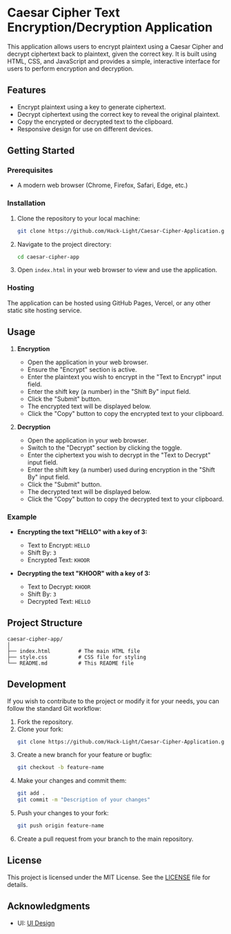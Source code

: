 # Caesar Cipher Text Encryption/Decryption Application

This application allows users to encrypt plaintext using a Caesar Cipher and decrypt ciphertext back to plaintext, given the correct key. It is built using HTML, CSS, and JavaScript and provides a simple, interactive interface for users to perform encryption and decryption.

## Features

- Encrypt plaintext using a key to generate ciphertext.
- Decrypt ciphertext using the correct key to reveal the original plaintext.
- Copy the encrypted or decrypted text to the clipboard.
- Responsive design for use on different devices.

## Getting Started

### Prerequisites

- A modern web browser (Chrome, Firefox, Safari, Edge, etc.)

### Installation

1. Clone the repository to your local machine:
   ```bash
   git clone https://github.com/Hack-Light/Caesar-Cipher-Application.git
   ```
2. Navigate to the project directory:
   ```bash
   cd caesar-cipher-app
   ```
3. Open `index.html` in your web browser to view and use the application.

### Hosting

The application can be hosted using GitHub Pages, Vercel, or any other static site hosting service.

## Usage

1. **Encryption**

   - Open the application in your web browser.
   - Ensure the "Encrypt" section is active.
   - Enter the plaintext you wish to encrypt in the "Text to Encrypt" input field.
   - Enter the shift key (a number) in the "Shift By" input field.
   - Click the "Submit" button.
   - The encrypted text will be displayed below.
   - Click the "Copy" button to copy the encrypted text to your clipboard.

2. **Decryption**
   - Open the application in your web browser.
   - Switch to the "Decrypt" section by clicking the toggle.
   - Enter the ciphertext you wish to decrypt in the "Text to Decrypt" input field.
   - Enter the shift key (a number) used during encryption in the "Shift By" input field.
   - Click the "Submit" button.
   - The decrypted text will be displayed below.
   - Click the "Copy" button to copy the decrypted text to your clipboard.

### Example

- **Encrypting the text "HELLO" with a key of 3:**

  - Text to Encrypt: `HELLO`
  - Shift By: `3`
  - Encrypted Text: `KHOOR`

- **Decrypting the text "KHOOR" with a key of 3:**
  - Text to Decrypt: `KHOOR`
  - Shift By: `3`
  - Decrypted Text: `HELLO`

## Project Structure

```
caesar-cipher-app/
│
├── index.html         # The main HTML file
├── style.css          # CSS file for styling
└── README.md          # This README file
```

## Development

If you wish to contribute to the project or modify it for your needs, you can follow the standard Git workflow:

1. Fork the repository.
2. Clone your fork:
   ```bash
   git clone https://github.com/Hack-Light/Caesar-Cipher-Application.git
   ```
3. Create a new branch for your feature or bugfix:
   ```bash
   git checkout -b feature-name
   ```
4. Make your changes and commit them:
   ```bash
   git add .
   git commit -m "Description of your changes"
   ```
5. Push your changes to your fork:
   ```bash
   git push origin feature-name
   ```
6. Create a pull request from your branch to the main repository.

## License

This project is licensed under the MIT License. See the [LICENSE](LICENSE) file for details.

## Acknowledgments

- UI: [UI Design](https://codepen.io/ig_design/pen/KKVQpVP)
